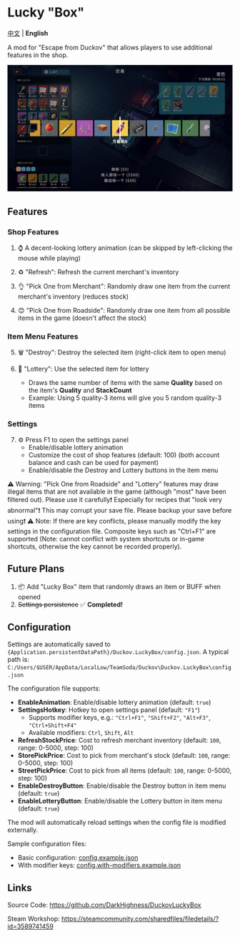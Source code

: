 # Lucky "Box"

[中文](README.md) | **English**

A mod for "Escape from Duckov" that allows players to use additional features in the shop.

![Screenshot](imgs/Screenshot.png)

## Features

### Shop Features

1. ⌚ A decent-looking lottery animation (can be skipped by left-clicking the mouse while playing)

2. ♻️ "Refresh": Refresh the current merchant's inventory

3. 👌 "Pick One from Merchant": Randomly draw one item from the current merchant's inventory (reduces stock)

4. 😊 "Pick One from Roadside": Randomly draw one item from all possible items in the game (doesn't affect the stock)

### Item Menu Features

5. 🗑️ "Destroy": Destroy the selected item (right-click item to open menu)

6. 🎰 "Lottery": Use the selected item for lottery
   - Draws the same number of items with the same **Quality** based on the item's **Quality** and **StackCount**
   - Example: Using 5 quality-3 items will give you 5 random quality-3 items

### Settings

7. ⚙️ Press F1 to open the settings panel
   - Enable/disable lottery animation
   - Customize the cost of shop features (default: 100) (both account balance and cash can be used for payment)
   - Enable/disable the Destroy and Lottery buttons in the item menu

⚠️ Warning: "Pick One from Roadside" and "Lottery" features may draw illegal items that are not available in the game (although "most" have been filtered out). Please use it carefully❗ Especially for recipes that "look very abnormal"❗ This may corrupt your save file. Please backup your save before using❗
⚠️ Note: If there are key conflicts, please manually modify the key settings in the configuration file. Composite keys such as "Ctrl+F1" are supported (Note: cannot conflict with system shortcuts or in-game shortcuts, otherwise the key cannot be recorded properly).

## Future Plans

1. 📦 Add "Lucky Box" item that randomly draws an item or BUFF when opened
2. ~~Settings persistence~~ ✅ **Completed!**

## Configuration

Settings are automatically saved to `{Application.persistentDataPath}/Duckov.LuckyBox/config.json`. A typical path is: `C:/Users/$USER/AppData/LocalLow/TeamSoda/Duckov\Duckov.LuckyBox\config.json`

The configuration file supports:

- **EnableAnimation**: Enable/disable lottery animation (default: `true`)
- **SettingsHotkey**: Hotkey to open settings panel (default: `"F1"`)
  - Supports modifier keys, e.g.: `"Ctrl+F1"`, `"Shift+F2"`, `"Alt+F3"`, `"Ctrl+Shift+F4"`
  - Available modifiers: `Ctrl`, `Shift`, `Alt`
- **RefreshStockPrice**: Cost to refresh merchant inventory (default: `100`, range: 0-5000, step: 100)
- **StorePickPrice**: Cost to pick from merchant's stock (default: `100`, range: 0-5000, step: 100)
- **StreetPickPrice**: Cost to pick from all items (default: `100`, range: 0-5000, step: 100)
- **EnableDestroyButton**: Enable/disable the Destroy button in item menu (default: `true`)
- **EnableLotteryButton**: Enable/disable the Lottery button in item menu (default: `true`)

The mod will automatically reload settings when the config file is modified externally.

Sample configuration files:
- Basic configuration: [config.example.json](config.example.json)
- With modifier keys: [config.with-modifiers.example.json](config.with-modifiers.example.json)

## Links

Source Code: https://github.com/DarkHighness/DuckovLuckyBox

Steam Workshop: https://steamcommunity.com/sharedfiles/filedetails/?id=3589741459